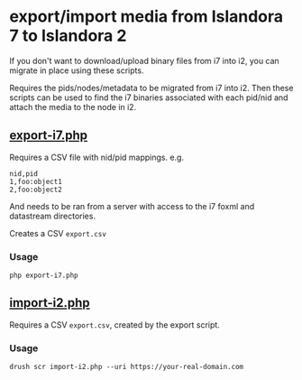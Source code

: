 # export/import media from Islandora 7 to Islandora 2

If you don't want to download/upload binary files from i7 into i2, you can migrate in place using these scripts.

Requires the pids/nodes/metadata to be migrated from i7 into i2. Then these scripts can be used to find the i7 binaries associated with each pid/nid and attach the media to the node in i2.

## [export-i7.php](./export-i7.php)

Requires a CSV file with nid/pid mappings. e.g.

```
nid,pid
1,foo:object1
2,foo:object2
```

And needs to be ran from a server with access to the i7 foxml and datastream directories.

Creates a CSV `export.csv`

### Usage

```
php export-i7.php
```

## [import-i2.php](./import-i2.php)

Requires a CSV `export.csv`, created by the export script.

### Usage

```
drush scr import-i2.php --uri https://your-real-domain.com
```
